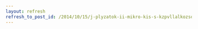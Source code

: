 ```yaml
---
layout: refresh
refresh_to_post_id: /2014/10/15/j-plyzatok-ii-mikro-kis-s-kzpvllalkozsok-piaci-megjelensnek-tmogatsa
---
```

